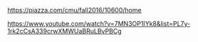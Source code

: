 https://piazza.com/cmu/fall2016/10600/home

https://www.youtube.com/watch?v=7MN3OP1IYk8&list=PL7y-1rk2cCsA339crwXMWUaBRuLBvPBCg
